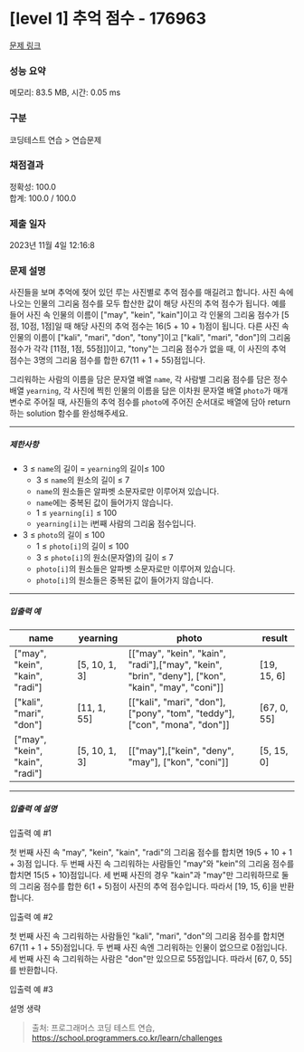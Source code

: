 # [level 1] 추억 점수 - 176963 

[문제 링크](https://school.programmers.co.kr/learn/courses/30/lessons/176963) 

### 성능 요약

메모리: 83.5 MB, 시간: 0.05 ms

### 구분

코딩테스트 연습 > 연습문제

### 채점결과

정확성: 100.0<br/>합계: 100.0 / 100.0

### 제출 일자

2023년 11월 4일 12:16:8

### 문제 설명

<p>사진들을 보며 추억에 젖어 있던 루는 사진별로 추억 점수를 매길려고 합니다. 사진 속에 나오는 인물의 그리움 점수를 모두 합산한 값이 해당 사진의 추억 점수가 됩니다. 예를 들어 사진 속 인물의 이름이 ["may", "kein", "kain"]이고 각 인물의 그리움 점수가 [5점, 10점, 1점]일 때 해당 사진의 추억 점수는 16(5 + 10 + 1)점이 됩니다. 다른 사진 속 인물의 이름이 ["kali", "mari", "don", "tony"]이고 ["kali", "mari", "don"]의 그리움 점수가 각각 [11점, 1점, 55점]]이고, "tony"는 그리움 점수가 없을 때, 이 사진의 추억 점수는 3명의 그리움 점수를 합한 67(11 + 1 + 55)점입니다.</p>

<p>그리워하는 사람의 이름을 담은 문자열 배열 <code>name</code>, 각 사람별 그리움 점수를 담은 정수 배열 <code>yearning</code>, 각 사진에 찍힌 인물의 이름을 담은 이차원 문자열 배열 <code>photo</code>가 매개변수로 주어질 때, 사진들의 추억 점수를 <code>photo</code>에 주어진 순서대로 배열에 담아 return하는 solution 함수를 완성해주세요.</p>

<hr>

<h5>제한사항</h5>

<ul>
<li>3 ≤ <code>name</code>의 길이 = <code>yearning</code>의 길이≤ 100

<ul>
<li>3 ≤ <code>name</code>의 원소의 길이 ≤ 7</li>
<li><code>name</code>의 원소들은 알파벳 소문자로만 이루어져 있습니다.</li>
<li><code>name</code>에는 중복된 값이 들어가지 않습니다.</li>
<li>1 ≤ <code>yearning[i]</code> ≤ 100</li>
<li><code>yearning[i]</code>는 i번째 사람의 그리움 점수입니다.</li>
</ul></li>
<li>3 ≤ <code>photo</code>의 길이 ≤ 100

<ul>
<li>1 ≤ <code>photo[i]</code>의 길이 ≤ 100</li>
<li>3 ≤ <code>photo[i]</code>의 원소(문자열)의 길이 ≤ 7</li>
<li><code>photo[i]</code>의 원소들은 알파벳 소문자로만 이루어져 있습니다.</li>
<li><code>photo[i]</code>의 원소들은 중복된 값이 들어가지 않습니다.</li>
</ul></li>
</ul>

<hr>

<h5>입출력 예</h5>
<table class="table">
        <thead><tr>
<th>name</th>
<th>yearning</th>
<th>photo</th>
<th>result</th>
</tr>
</thead>
        <tbody><tr>
<td>["may", "kein", "kain", "radi"]</td>
<td>[5, 10, 1, 3]</td>
<td>[["may", "kein", "kain", "radi"],["may", "kein", "brin", "deny"], ["kon", "kain", "may", "coni"]]</td>
<td>[19, 15, 6]</td>
</tr>
<tr>
<td>["kali", "mari", "don"]</td>
<td>[11, 1, 55]</td>
<td>[["kali", "mari", "don"], ["pony", "tom", "teddy"], ["con", "mona", "don"]]</td>
<td>[67, 0, 55]</td>
</tr>
<tr>
<td>["may", "kein", "kain", "radi"]</td>
<td>[5, 10, 1, 3]</td>
<td>[["may"],["kein", "deny", "may"], ["kon", "coni"]]</td>
<td>[5, 15, 0]</td>
</tr>
</tbody>
      </table>
<hr>

<h5>입출력 예 설명</h5>

<p>입출력 예 #1</p>

<p>첫 번째 사진 속 "may", "kein", "kain", "radi"의 그리움 점수를 합치면 19(5 + 10 + 1 + 3)점 입니다. 두 번째 사진 속 그리워하는 사람들인 "may"와 "kein"의 그리움 점수를 합치면 15(5 + 10)점입니다. 세 번째 사진의 경우 "kain"과 "may"만 그리워하므로 둘의 그리움 점수를 합한 6(1 + 5)점이 사진의 추억 점수입니다. 따라서 [19, 15, 6]을 반환합니다.</p>

<p>입출력 예 #2</p>

<p>첫 번째 사진 속 그리워하는 사람들인 "kali", "mari", "don"의 그리움 점수를 합치면 67(11 + 1 + 55)점입니다. 두 번째 사진 속엔 그리워하는 인물이 없으므로 0점입니다. 세 번째 사진 속 그리워하는 사람은 "don"만 있으므로 55점입니다. 따라서 [67, 0, 55]를 반환합니다.</p>

<p>입출력 예 #3</p>

<p>설명 생략</p>


> 출처: 프로그래머스 코딩 테스트 연습, https://school.programmers.co.kr/learn/challenges